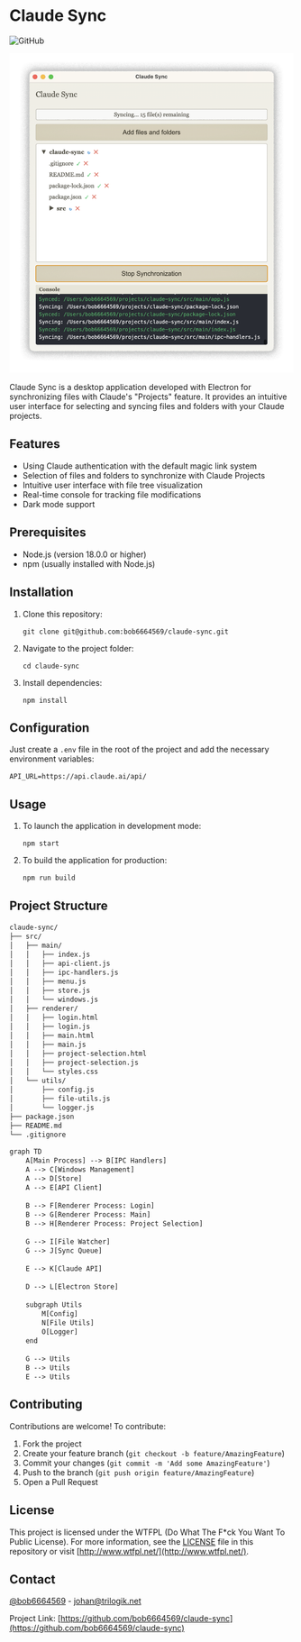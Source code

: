 # Claude Sync

![GitHub](https://img.shields.io/github/license/bob6664569/claude-sync)

![assets/capture.png](assets/capture.png)

Claude Sync is a desktop application developed with Electron for synchronizing files with Claude's "Projects" feature. It provides an intuitive user interface for selecting and syncing files and folders with your Claude projects.

## Features

- Using Claude authentication with the default magic link system
- Selection of files and folders to synchronize with Claude Projects
- Intuitive user interface with file tree visualization
- Real-time console for tracking file modifications
- Dark mode support

## Prerequisites

- Node.js (version 18.0.0 or higher)
- npm (usually installed with Node.js)

## Installation
 
1. Clone this repository:
   ```
   git clone git@github.com:bob6664569/claude-sync.git
   ```

2. Navigate to the project folder:
   ```
   cd claude-sync
   ```

3. Install dependencies:
   ```
   npm install
   ```

## Configuration

Just create a `.env` file in the root of the project and add the necessary environment variables:
```
API_URL=https://api.claude.ai/api/
```

## Usage

1. To launch the application in development mode:
   ```
   npm start
   ```

2. To build the application for production:
   ```
   npm run build
   ```

## Project Structure

```
claude-sync/
├── src/
│   ├── main/
│   │   ├── index.js
│   │   ├── api-client.js
│   │   ├── ipc-handlers.js
│   │   ├── menu.js
│   │   ├── store.js
│   │   └── windows.js
│   ├── renderer/
│   │   ├── login.html
│   │   ├── login.js
│   │   ├── main.html
│   │   ├── main.js
│   │   ├── project-selection.html
│   │   ├── project-selection.js
│   │   └── styles.css
│   └── utils/
│       ├── config.js
│       ├── file-utils.js
│       └── logger.js
├── package.json
├── README.md
└── .gitignore
```

```mermaid
graph TD
    A[Main Process] --> B[IPC Handlers]
    A --> C[Windows Management]
    A --> D[Store]
    A --> E[API Client]
    
    B --> F[Renderer Process: Login]
    B --> G[Renderer Process: Main]
    B --> H[Renderer Process: Project Selection]
    
    G --> I[File Watcher]
    G --> J[Sync Queue]
    
    E --> K[Claude API]
    
    D --> L[Electron Store]
    
    subgraph Utils
        M[Config]
        N[File Utils]
        O[Logger]
    end
    
    G --> Utils
    B --> Utils
    E --> Utils
```

## Contributing

Contributions are welcome! To contribute:

1. Fork the project
2. Create your feature branch (`git checkout -b feature/AmazingFeature`)
3. Commit your changes (`git commit -m 'Add some AmazingFeature'`)
4. Push to the branch (`git push origin feature/AmazingFeature`)
5. Open a Pull Request

## License

This project is licensed under the WTFPL (Do What The F*ck You Want To Public License). For more information, see the [LICENSE](LICENSE) file in this repository or visit [http://www.wtfpl.net/](http://www.wtfpl.net/).

## Contact

[@bob6664569](https://twitter.com/bob6664569) - johan@trilogik.net

Project Link: [https://github.com/bob6664569/claude-sync](https://github.com/bob6664569/claude-sync)